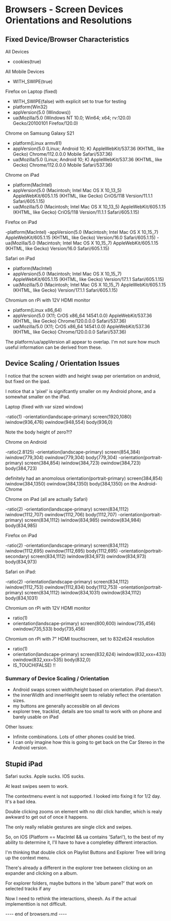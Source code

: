# Browsers - Screen Devices Orientations and Resolutions

## Fixed Device/Browser Characteristics

All Devices

- cookies(true)

All Mobile Devices

- WITH_SWIPE(true)

Firefox on Laptop (fixed)

- WITH_SWIPE(false) with explicit set to true for testing
- platform(Win32)
- appVersion(5.0 (Windows))
- ua(Mozilla/5.0 (Windows NT 10.0; Win64; x64; rv:120.0) Gecko/20100101 Firefox/120.0)



Chrome on Samsung Galaxy S21

- platform(Linux armv81)
- appVersion(5.0 (Linux; Android 10; K) AppleWebKit/537.36 (KHTML, like Gecko) Chrome/112.0.0.0 Mobile Safari/537.36)
- ua(Mozilla/5.0 (Linux; Android 10; K) AppleWebKit/537.36 (KHTML, like Gecko) Chrome/112.0.0.0 Mobile Safari/537.36)

Chrome on iPad

- platform(MacIntel)
- appVersion(5.0 (Macintosh; Intel Mac OS X 10_13_5) AppleWebKit/605.1.15 (KHTML, like Gecko) CriOS/118 Version/11.1.1 Safari/605.1.15)
- ua(Mozilla/5.0 (Macintosh; Intel Mac OS X 10_13_5) AppleWebKit/605.1.15 (KHTML, like Gecko) CriOS/118 Version/11.1.1 Safari/605.1.15)

Firefox on iPad

-platform(MacIntel)
-appVersion(5.0 (Macintosh; Intel Mac OS X 10_15_7) AppleWebKit/605.1.15 (KHTML, like Gecko) Version/16.0 Safari/605.1.15)
-ua(Mozilla/5.0 (Macintosh; Intel Mac OS X 10_15_7) AppleWebKit/605.1.15 (KHTML, like Gecko) Version/16.0 Safari/605.1.15)

Safari on iPad

- platform(MacIntel)
- appVersion(5.0 (Macintosh; Intel Mac OS X 10_15_7) AppleWebKit/605.1.15 (KHTML, like Gecko) Version/17.1.1 Safari/605.1.15)
- ua(Mozilla/5.0 (Macintosh; Intel Mac OS X 10_15_7) AppleWebKit/605.1.15 (KHTML, like Gecko) Version/17.1.1 Safari/605.1.15)


Chromium on rPi with 12V HDMI monitor

- platform(Linux x86_64)
- appVersion(5.0 (X11; CrOS x86_64 14541.0.0) AppleWebKit/537.36 (KHTML, like Gecko) Chrome/120.0.0.0 Safari/537.36)
- ua(Mozilla/5.0 (X11; CrOS x86_64 14541.0.0) AppleWebKit/537.36 (KHTML, like Gecko) Chrome/120.0.0.0 Safari/537.36)

The platform/ua/appVersion all appear to overlap.  I'm not sure how much useful information
can be derived from these.





## Device Scaling / Orientation Issues

I notice that the screen width and height swap per orientation on android,
but fixed on the ipad.

I notice that a 'pixel' is signifcantly smaller on my Android phone,
and a somewhat smaller on the iPad.

Laptop (fixed with var sized window)

-ratio(1)
-orientation(landscape-primary)	screen(1920,1080) iwindow(936,476) owindow(948,554) body(936,0)

Note the body height of zero?!?


Chrome on Android

-ratio(2.8125)
-orientation(landscape-primary)		screen(854,384) iwindow(779,304) owindow(779,304) body(779,304)
-orientation(portrait-primary)		screen(384,854) iwindow(384,723) owindow(384,723) body(384,723)

definitely had an anomolous orientation(portrait-primary) screen(384,854) iwindow(384,1350) owindow(384,1350) body(384,1350)
on the Android-Chrome


Chrome on iPad (all are actually Safari)

-ratio(2)
-orientation(landscape-primary)		screen(834,1112) iwindow(1112,707) owindow(1112,706) body(1112,707)
-orientation(portrait-primary)		screen(834,1112) iwindow(834,985)  owindow(834,984) body(834,985)

Firefox on iPad

-ratio(2)
-orientation(landscape-primary)		screen(834,1112) iwindow(1112,695) owindow(1112,695) body(1112,695)
-orientation(portrait-secondary)	screen(834,1112) iwindow(834,973)  owindow(834,973) body(834,973)

Safari on iPad:

-ratio(2)
-orientation(landscape-primary)		screen(834,1112) iwindow(1112,753) owindow(1112,834) body(1112,753)
-orientation(portrait-primary)		screen(834,1112) iwindow(834,1031) owindow(834,1112) body(834,1031)

Chromium on rPi with 12V HDMI monitor

- ratio(1)
- orientation(landscape-primary)	screen(800,600) iwindow(735,456) owindow(735,533) body(735,456)


Chromium on rPi with 7" HDMI touchscreen, set to 832x624 resolution

- ratio(1)
- orientation(landscape-primary)	screen(832,624) iwindow(832,xxx=433) owindow(832,xxx=535) body(832,0)
- IS_TOUCH(FALSE) !!



### Summary of Device Scaling / Orientation

- Android swaps screen width/height based on orientation.  iPad doesn't.
- the innerWidth and innerHeight seem to reliably reflect the orientation sizes.
- my buttons are generally accessible on all devices
- explorer tree, tracklist, details are too small to work with on phone and barely usable on iPad

Other Issues:

- Infinite combinations. Lots of other phones could be tried.
- I can only imagine how this is going to get back on the Car Stereo in the Android version.


## Stupid iPad

Safari sucks.  Apple sucks.  IOS sucks.

At least swipes seem to work.

The contextmenu event is not supported.
I looked into fixing it for 1/2 day.  It's a bad idea.

Double clicking zooms on element with no dbl click handler,
which is realy awkward to get out of once it happens.

The only really reliable gestures are single click and swipes.

So, on IOS (Platform == MacIntel && ua contains 'Safari'),
to the best of my ability to determine it, I'll have to
have a completley different interaction.

I'm thinking that double click on Playlist Buttons and
Explorer Tree will bring up the context menu.

There's already a different in the explorer tree between
clicking on an expander and clicking on a album.


For explorer folders, maybe buttons in the 'album pane?'
that work on selected tracks if any

Now I need to rethink the interactions, sheesh.
As if the actual implementtion is not difficult.



---- end of browsers.md ----

